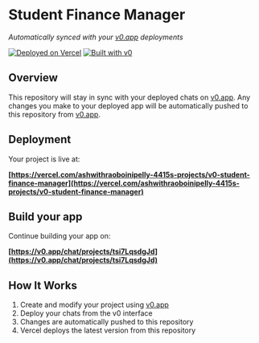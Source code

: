 # Student Finance Manager

*Automatically synced with your [v0.app](https://v0.app) deployments*

[![Deployed on Vercel](https://img.shields.io/badge/Deployed%20on-Vercel-black?style=for-the-badge&logo=vercel)](https://vercel.com/ashwithraoboinipelly-4415s-projects/v0-student-finance-manager)
[![Built with v0](https://img.shields.io/badge/Built%20with-v0.app-black?style=for-the-badge)](https://v0.app/chat/projects/tsi7LqsdgJd)

## Overview

This repository will stay in sync with your deployed chats on [v0.app](https://v0.app).
Any changes you make to your deployed app will be automatically pushed to this repository from [v0.app](https://v0.app).

## Deployment

Your project is live at:

**[https://vercel.com/ashwithraoboinipelly-4415s-projects/v0-student-finance-manager](https://vercel.com/ashwithraoboinipelly-4415s-projects/v0-student-finance-manager)**

## Build your app

Continue building your app on:

**[https://v0.app/chat/projects/tsi7LqsdgJd](https://v0.app/chat/projects/tsi7LqsdgJd)**

## How It Works

1. Create and modify your project using [v0.app](https://v0.app)
2. Deploy your chats from the v0 interface
3. Changes are automatically pushed to this repository
4. Vercel deploys the latest version from this repository